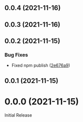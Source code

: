 ## 0.0.4 (2021-11-16)



## 0.0.3 (2021-11-16)



## 0.0.2 (2021-11-15)


### Bug Fixes

* Fixed npm publish ([2e676a9](https://github.com/bvkimball/bump-and-release/commit/2e676a9b89c0d02b50e50b704cbc45251fc51c91))



## 0.0.1 (2021-11-15)



# 0.0.0 (2021-11-15)

Initial Release


